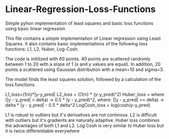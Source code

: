 # Linear-Regression-Loss-Functions
Simple pyhon implementation of least squares and basic loss functions using basic linear regression

This file contains a simple implementation of Linear regression using Least Squares.
It also contains basic implementations of the following loss functions:
L1, L2, Huber, Log-Cosh.

The code is initilized with 60 points. 40 points are scattered randomly between 1 to 20 with a slope of 1 (x and y values are equal).
In addition, 20 points a scattered using Gaussian distribution with a mean=10 and sigma=3.

The model finds the least squares solution, followed by a calculation of the loss functions.

L1_loss=(1/n)*|y-y_pred|
L2_loss = ((1/n) * (y-y_pred)^2)
Huber_loss = where (|y - y_pred| < delta) -> 0.5 * (y - y_pred)^2, where: (|y - y_pred| >= delta) -> delta * |y - y_pred| - 0.5 * delta^2
LogCosh_loss = log(cosh(y-y_pred)

L1 is robust to outliers but it's derivatives are not continous.
L2 is difficult with outliers but it's gradients are naturally adaptive.
Huber loss combines the advantages of both L1 and L2.
Log Cosh is very similar to Huber loss but it is twice differentiable everywhere

